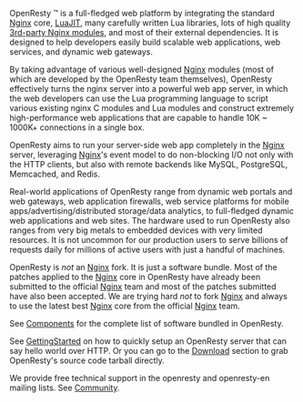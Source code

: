 <!---
    @title         OpenResty
    @creator       Yichun Zhang
    @created       2011-06-21 04:03 GMT
--->

OpenResty &trade; is a full-fledged web platform by integrating the standard [Nginx](nginx.html) core,
[LuaJIT](luajit.html), many carefully written Lua libraries, lots of high quality
[3rd-party Nginx modules](components.html), and most of their external dependencies.
It is designed to help developers easily build scalable web applications, web
services, and dynamic web gateways.

By taking advantage of various well-designed [Nginx](nginx.html) modules (most
of which are developed by the OpenResty team themselves), OpenResty effectively
turns the nginx server into a powerful web app server, in which the web developers
can use the Lua programming language to script various existing nginx C modules
and Lua modules and construct extremely high-performance web applications that
are capable to handle 10K ~ 1000K+ connections in a single box.

OpenResty aims to run your server-side web app completely in the [Nginx](nginx.html) server,
leveraging [Nginx](nginx.html)'s event model to do non-blocking I/O not only
with the HTTP clients, but also with remote backends like MySQL, PostgreSQL,
Memcached, and Redis.

Real-world applications of OpenResty range from dynamic web portals and web
gateways, web application firewalls, web service platforms for mobile
apps/advertising/distributed storage/data analytics,
to full-fledged dynamic web applications and web sites. The hardware used to
run OpenResty also ranges from very big metals to embedded devices with very
limited resources. It is not uncommon for our production users to serve billions
of requests daily for millions of active users with just a handful of machines.

OpenResty is *not* an [Nginx](nginx.html) fork. It is just a software bundle.
Most of the patches applied to the [Nginx](nginx.html) core in OpenResty have
already been submitted to the official [Nginx](nginx.html) team and most of
the patches submitted have also been accepted. We are trying hard *not* to fork
[Nginx](nginx.html) and always to use the latest best [Nginx](nginx.html) core
from the official [Nginx](nginx.html) team.

See [Components](components.html) for the complete list of software bundled
in OpenResty.

See [GettingStarted](getting-started.html) on how to quickly setup an OpenResty
server that can say hello world over HTTP. Or you can go to the [Download](download.html) section
to grab OpenResty's source code tarball directly.

We provide free technical support in the openresty and openresty-en mailing
lists. See [Community](community.html).
